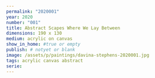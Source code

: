 ```yaml
---
permalink: "2020001"
year: 2020
number: "001"
title: Abstract Scapes Where We Lay Between
dimensions: 190 x 130
medium: acrylic on canvas
show_in_home: #true or empty
publish: # notyet or blank
image: /assets/p/paintings/davina-stephens-2020001.jpg
tags: acrylic canvas abstract
serie:
---
```

